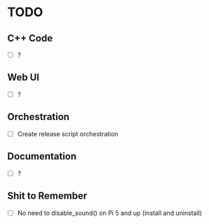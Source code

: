 # TODO

## C++ Code

- [ ] ?

## Web UI

- [ ] ?

## Orchestration

- [ ] Create release script orchestration

## Documentation

- [ ] ?

## Shit to Remember

- [ ] No need to disable_sound() on Pi 5 and up (install and uninstall)
